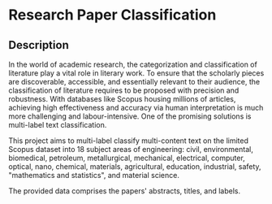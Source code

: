 # Research Paper Classification

## Description
In the world of academic research, the categorization and classification of literature play a vital role in literary work. To ensure that the scholarly pieces are discoverable, accessible, and essentially relevant to their audience, the classification of literature requires to be proposed with precision and robustness. With databases like Scopus housing millions of articles, achieving high effectiveness and accuracy via human interpretation is much more challenging and labour-intensive. One of the promising solutions is multi-label text classification.

This project aims to multi-label classify multi-content text on the limited Scopus dataset into 18 subject areas of engineering: civil, environmental, biomedical, petroleum, metallurgical, mechanical, electrical, computer, optical, nano, chemical, materials, agricultural, education, industrial, safety, "mathematics and statistics", and material science.

The provided data comprises the papers' abstracts, titles, and labels.
